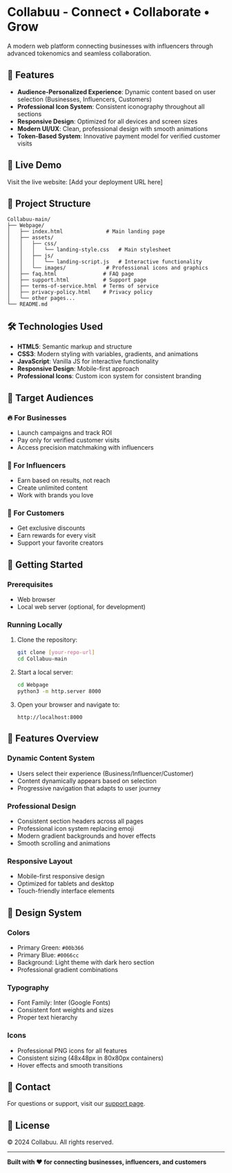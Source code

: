 # Collabuu - Connect • Collaborate • Grow

A modern web platform connecting businesses with influencers through advanced tokenomics and seamless collaboration.

## 🌟 Features

- **Audience-Personalized Experience**: Dynamic content based on user selection (Businesses, Influencers, Customers)
- **Professional Icon System**: Consistent iconography throughout all sections
- **Responsive Design**: Optimized for all devices and screen sizes
- **Modern UI/UX**: Clean, professional design with smooth animations
- **Token-Based System**: Innovative payment model for verified customer visits

## 🚀 Live Demo

Visit the live website: [Add your deployment URL here]

## 📁 Project Structure

```
Collabuu-main/
├── Webpage/
│   ├── index.html              # Main landing page
│   ├── assets/
│   │   ├── css/
│   │   │   └── landing-style.css   # Main stylesheet
│   │   ├── js/
│   │   │   └── landing-script.js   # Interactive functionality
│   │   └── images/             # Professional icons and graphics
│   ├── faq.html               # FAQ page
│   ├── support.html           # Support page
│   ├── terms-of-service.html  # Terms of service
│   ├── privacy-policy.html    # Privacy policy
│   └── other pages...
└── README.md
```

## 🛠️ Technologies Used

- **HTML5**: Semantic markup and structure
- **CSS3**: Modern styling with variables, gradients, and animations
- **JavaScript**: Vanilla JS for interactive functionality
- **Responsive Design**: Mobile-first approach
- **Professional Icons**: Custom icon system for consistent branding

## 🎯 Target Audiences

### 🔥 For Businesses
- Launch campaigns and track ROI
- Pay only for verified customer visits
- Access precision matchmaking with influencers

### 🎥 For Influencers
- Earn based on results, not reach
- Create unlimited content
- Work with brands you love

### 👥 For Customers
- Get exclusive discounts
- Earn rewards for every visit
- Support your favorite creators

## 🚀 Getting Started

### Prerequisites
- Web browser
- Local web server (optional, for development)

### Running Locally

1. Clone the repository:
   ```bash
   git clone [your-repo-url]
   cd Collabuu-main
   ```

2. Start a local server:
   ```bash
   cd Webpage
   python3 -m http.server 8000
   ```

3. Open your browser and navigate to:
   ```
   http://localhost:8000
   ```

## 📱 Features Overview

### Dynamic Content System
- Users select their experience (Business/Influencer/Customer)
- Content dynamically appears based on selection
- Progressive navigation that adapts to user journey

### Professional Design
- Consistent section headers across all pages
- Professional icon system replacing emoji
- Modern gradient backgrounds and hover effects
- Smooth scrolling and animations

### Responsive Layout
- Mobile-first responsive design
- Optimized for tablets and desktop
- Touch-friendly interface elements

## 🎨 Design System

### Colors
- Primary Green: `#00b366`
- Primary Blue: `#0066cc`
- Background: Light theme with dark hero section
- Professional gradient combinations

### Typography
- Font Family: Inter (Google Fonts)
- Consistent font weights and sizes
- Proper text hierarchy

### Icons
- Professional PNG icons for all features
- Consistent sizing (48x48px in 80x80px containers)
- Hover effects and smooth transitions

## 📧 Contact

For questions or support, visit our [support page](Webpage/support.html).

## 📄 License

© 2024 Collabuu. All rights reserved.

---

**Built with ❤️ for connecting businesses, influencers, and customers** 